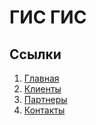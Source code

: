 # ГИС ГИС

## Ссылки

1. [Главная](https://oaktre.github.io/gis/)
2. [Клиенты](https://oaktre.github.io/gis/clients.html)
3. [Партнеры](https://oaktre.github.io/gis/partners.html)
4. [Контакты](https://oaktre.github.io/gis/contacts.html)

